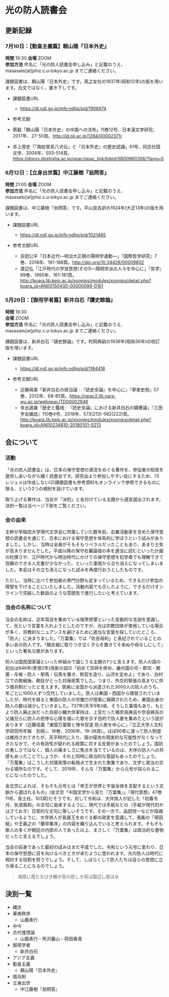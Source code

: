 # 光の防人読書会

## 更新記録


### 7月10日：【勤皇主義篇】頼山陽『日本外史』

**時間** 19:30
**会場** ZOOM  
**参加方法** 件名に「光の防人読書会申し込み」と記載のうえ、masasato[at]phiz.c.u-tokyo.ac.jp までご連絡ください。

課題図書は、頼山陽『日本外史』です。真之友社の1937年(昭和12年)の版を用います。白文ではなく、書き下しです。

- 課題図書URL

   - [https://dl.ndl.go.jp/info:ndljp/pid/1906974 ](https://dl.ndl.go.jp/info:ndljp/pid/1906974)

- 参考文献
 - 蔡毅「頼山陽『日本外史』の中国への流布」11巻12号、日本漢文学研究、2017年、27-50頁。[http://id.nii.ac.jp/1284/00002371/ ](http://id.nii.ac.jp/1284/00002371/)
 - 井上厚史「『南総里見八犬伝』と『日本外史』の歴史認識」61号、同志社国文学、2004年、503-514頁。[https://doors.doshisha.ac.jp/opac/opac_link/bibid/SB00960306/?lang=0 ](https://doors.doshisha.ac.jp/opac/opac_link/bibid/SB00960306/?lang=0)


### 6月12日：【立身出世篇】中江藤樹『翁問答』

**時間** 21:00
**会場** ZOOM  
**参加方法** 件名に「光の防人読書会申し込み」と記載のうえ、masasato[at]phiz.c.u-tokyo.ac.jp までご連絡ください。

課題図書は、中江藤樹『翁問答』です。平山良吉訳の1924年(大正13年)の版を用います。

- 課題図書URL
  - [https://dl.ndl.go.jp/info:ndljp/pid/1021485 ](https://dl.ndl.go.jp/info:ndljp/pid/1021485)

- 参考文献URL
  - 吉田公平「日本近代―明治大正期の陽明学運動―」『国際哲学研究』7巻、2018年、181-188頁。[http://doi.org/10.34428/00009802 ](http://doi.org/10.34428/00009802)
  - 渡辺弘「江戸時代の学習思想(その1)―陽明学派の人々を中心に」『哲学』99巻、1995年、161-181頁。  [http://koara.lib.keio.ac.jp/xoonips/modules/xoonips/detail.php?koara_id=AN00150430-00000099-0161 ](http://koara.lib.keio.ac.jp/xoonips/modules/xoonips/detail.php?koara_id=AN00234610-20180101-0213 )



### 5月29日：【御用学者篇】新井白石『讀史餘論』

**時間** 19:30  
**会場** ZOOM  
**参加方法** 件名に「光の防人読書会申し込み」と記載のうえ、masasato[at]phiz.c.u-tokyo.ac.jp までご連絡ください。

課題図書は、新井白石『讀史餘論』です。村岡典嗣の1936年(昭和36年)の校訂版を用います。

- 課題図書URL
  - [https://dl.ndl.go.jp/info:ndljp/pid/1184418 ](https://dl.ndl.go.jp/info:ndljp/pid/1184418)

- 参考文献URL
  - 近藤萌美「新井白石の政治論 : 『読史余論』を中心に」『寧楽史苑』57巻、2012年、68-85頁。[https://opac2.lib.nara-wu.ac.jp/webopac/TD00002946 ](https://opac2.lib.nara-wu.ac.jp/webopac/TD00002946)
  - 寺出道雄「歴史と鑑戒 : 『読史余論』における新井白石の驕奢論」『三田学会雑誌』110巻4号、2018年、573(213)-582(222)頁。  [http://koara.lib.keio.ac.jp/xoonips/modules/xoonips/detail.php?koara_id=AN00234610-20180101-0213 ](http://koara.lib.keio.ac.jp/xoonips/modules/xoonips/detail.php?koara_id=AN00234610-20180101-0213 )

## 会について

### 活動

「光の防人読書会」は、日本の保守思想の源流をめぐる著作を、参加者の知見を提供しあいながら繙く読書会です。研究会より参加しやすい会にするため、(1)レジュメは作成しない(2)課題図書も参考資料もオンラインで参照できるものに限る、という2つの規則を設けています。

取り上げる著作は、当会が「決別」と名付けている主題から適宜選出されます。決別一覧は当ページ下部をご覧ください。

### 会の由来

主幹が早稲田大学現代文学会に所属していた数年前、右翼活動家を含めた保守思想の読書会を通じて、日本における保守思想を体系的に学ぼうという試みがありました。しかし、当時は全員がそもそもリベラルだったこともあり、あまり士気が高まりませんでした。平成以降の保守右翼論壇の本を適当に読むといった計画の杜撰さや、江戸時代から明治時代にかけての保守思想を初学者でも理解できて信頼のできる人文書が少なかった、といった事情から立ち消えになってしまいました。本会はその立ち消えになった試みを再度行おうとしたものです。

ただし、当時に比べて参加者の専門分野も定まっているため、できるだけ参加の障壁を下げることにいたしました。活動内容でも示したように、できるだけオンラインで完結した歓談のような雰囲気で進行したいと考えています。

### 当会の名称について

当会の名称は、近年耳目を集めている暗黒啓蒙といった反動的な言説を意識して、光という言葉を入れようとしたのですが、光は宗教団体が使用している場合が多く、宗教的なニュアンスを避けるために適当な言葉を探していたところ、「防人」に決まりました。『万葉集』では「佐吉母利」と表記されていることの多いあの防人です。「韓衣裾に取りつき泣く子らを置きてそ来ぬや母なしにして」といった著名な歌があります。

防人は国民国家論といった枠組みで論じうる主題の1つと言えます。防人の語の初出は646年(孝徳2年)改新の詔の「初めて京師を修め、畿内国の司・郡司・関塞・斥候・防人・駅馬・伝馬を置き、鈴契を造り、山河を定めよ」であり、白村江での敗戦後、朝廷がとった対唐政策でした。つまり、外交的緊張の高まりに伴う徴兵制だったと言えます。筑紫に全国から派遣された3000人の防人のうち、年ごとに1000人ずつ交代していました。防人は東国・西国から徴発されていましたが、時代を経ると東国の防人の労働力が陸奥に展開されたため、東国出身の防人の数は減少していきました。737年(天平9年)頃、そうした事情もあり、もとより防人廃止派だった兵部小輔大伴家持は、上官だった橘奈良麻呂や奈良麻呂の父諸兄らに防人の悲惨な心情を描いた歌を示す目的で防人歌を集めたという説があります（近藤信義「東国万葉歌と律令官道 防人歌を中心に」『立正大学人文科学研究所年報　別冊』、16巻、2006年、19-38頁）。ほぼ90年に渡って防人制度は維持されてきたが、天平時代に入り、唐の侵攻の現実的な可能性がなくなってきたなかで、その有効性が疑われる政策に対する反発があったのでしょう。国防の勇しさではなく、個人の痛ましさに焦点を当てているのは、大伴の防人への共感もあったことでしょうが、それと同時に政治的な意図もあったのでしょう。『万葉集』はこうした対唐政策の転換点で生まれた歌集であり、文学と政治の交わる場所なのです。そして、2019年、そんな『万葉集』から元号が採られることになったのでした。

金文京によれば、そもそも元号とは「帝王が世界と宇宙全体を支配するという文脈から選ばれるもの」(金文京「中国文学から見た『万葉集』」『現代思想』47巻11号、青土社、103頁)だそうです。対して令和は、大伴旅人が記した「初春令月、気淑風和」の文句に由来するように、現代では手紙などの（手紙が現代的かはさておき）日常的な文句に等しいそうです。その一方で、品田悦一などが指摘しているように、大伴旅人が長屋王をめぐる都の政変を意識して、張衡の「帰田賦」や王羲之の「蘭亭集序」の内容を織り込んでいると考えられます。そもそも歌人の多くが朝廷の内部の人であった以上、まさしく『万葉集』は政治的な書物だったと言えるでしょう。

当会の前身であった最初の試みはまだ平成でした。令和という元号に変わり、日本の保守思想に目を向けるべきときが来たように思われます。光の防人は時代に相対する役割を担うでしょう。そして、しばらくして防人たちは自らの思想に立ち帰ることになるのでしょう。

> 海原に霞たなびき鶴が音の悲しき宵は国辺し思ほゆ


## 決別一覧
- 縄文
- 華夷秩序
    - 山鹿素行
- 中今
- 古代憧憬論
    - 山鹿素行・熊沢蕃山・荷田春満
- 御用学者
    - 新井白石
- アジア主義
- 勤皇主義
    - 頼山陽『日本外史』
- 徴兵制
- 立身出世
    - 中江藤樹『翁問答』
